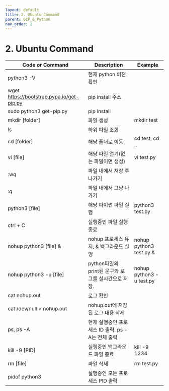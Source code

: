 ```yaml
---
layout: default
title: 2. Ubuntu Command
parent: GCP_&_Python
nav_order: 2
---
```


# 2. Ubuntu Command

| Code or Command | Description | Example |
| --- | --- | --- |
| python3 -V | 현재 python 버젼 확인 |
| wget https://bootstrap.pypa.io/get-pip.py | pip install 주소 |
| sudo python3 get-pip.py | pip install |
| mkdir [folder] |  파일 생성 | mkdir test |
| ls | 하위 파일 조회 |
| cd [folder] | 해당 폴더로 이동 | cd test, cd ..|
| vi [file] | 해당 파일 열기(없는 파일이면 생성) | vi test.py |
| :wq | 파일 내에서 저장 후 나가기 |
| :q | 파일 내에서 그냥 나가기 |
| python3 [file] | 해당 파이썬 파일 실행 | python3 test.py |
| ctrl + C | 실행중인 파일 실행종료 |
| nohup python3 [file] & | nohup 프로세스 유지, & 백그라운드 실행 | nohup python3 test.py & |
| nohup python3 -u [file] | python파일의 print된 문구와 로그를 실시간으로 저장. | nohup python3 -u test.py |
| cat nohup.out | 로그 확인 |
| cat /dev/null > nohup.out | nohup.out에 저장된 로그 내용 삭제 |
| ps, ps -A | 현재 실행중인 프로세스 ID 출력. ps -A는 전체 출력 |
| kill -9 [PID] | 실행중인 백그라운드 파일 종료 | kill -9 1234 |
| rm [file] | 파일 삭제 | rm test.py |
| pidof python3 | 실행중인 모든 프로세스 PID 출력 |

